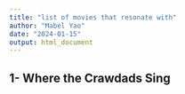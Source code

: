 ```yaml
---
title: "list of movies that resonate with"
author: "Mabel Yao"
date: "2024-01-15"
output: html_document
---
```

## 1- Where the Crawdads Sing
